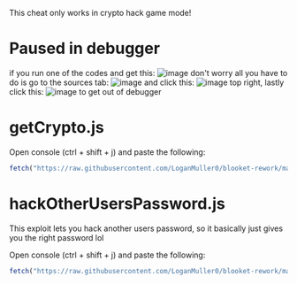 This cheat only works in crypto hack game mode!

# Paused in debugger
if you run one of the codes and get this: ![image](https://user-images.githubusercontent.com/73669084/133943133-af7cc9b8-75ab-496c-a17e-5851b6d7ff63.png) don't worry all you have to do is go to the sources tab: ![image](https://user-images.githubusercontent.com/73669084/133943102-701b0737-b0ca-4ccd-b533-e782c7767447.png) and click this: ![image](https://user-images.githubusercontent.com/73669084/133943169-2897f143-258f-49d8-81e3-181ffe857c8e.png) top right, lastly click this: ![image](https://user-images.githubusercontent.com/73669084/133943122-bc762f73-8522-435a-abb8-905233c95ebe.png) to get out of debugger


# getCrypto.js
Open console (ctrl + shift + j) and paste the following:
```js
fetch("https://raw.githubusercontent.com/LoganMuller0/blooket-rework/main/crypto/getCrypto.js").then((res) => res.text().then((t) => eval(t)))
```

# hackOtherUsersPassword.js
This exploit lets you hack another users password, so it basically just gives you the right password lol

Open console (ctrl + shift + j) and paste the following:
```js
fetch("https://raw.githubusercontent.com/LoganMuller0/blooket-rework/main/crypto/hackOtherUsersPassword.js").then((res) => res.text().then((t) => eval(t)))
```
